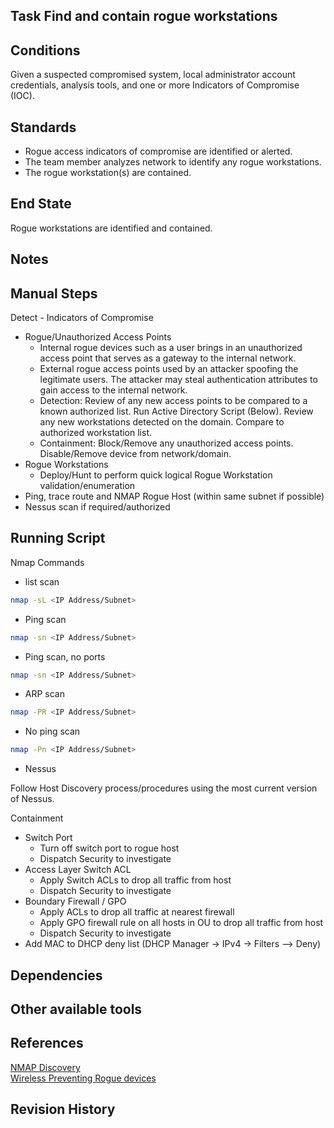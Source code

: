 ## Task Find and contain rogue workstations  


## Conditions  
Given a suspected compromised system, local administrator account credentials, analysis tools, and one or more Indicators of Compromise (IOC).  


## Standards  
* Rogue access indicators of compromise are identified or alerted.  
* The team member analyzes network to identify any rogue workstations.  
* The rogue workstation(s) are contained.  

## End State  
Rogue workstations are identified and contained.  


## Notes  


## Manual Steps  
Detect - Indicators of Compromise  

* Rogue/Unauthorized Access Points  
  * Internal rogue devices such as a user brings in an unauthorized access point that serves as a gateway to the internal network.  
  * External rogue access points used by an attacker spoofing the legitimate users. The attacker may steal authentication attributes to gain access to the internal network.  
  * Detection: Review of any new access points to be compared to a known authorized list. Run Active Directory Script (Below). Review any new workstations detected on the domain. Compare to authorized workstation list.  
  * Containment: Block/Remove any unauthorized access points. Disable/Remove device from network/domain.  
* Rogue Workstations  
  * Deploy/Hunt to perform quick logical Rogue Workstation validation/enumeration  
* Ping, trace route and NMAP Rogue Host (within same subnet if possible)  
* Nessus scan if required/authorized  


## Running Script  
Nmap Commands  

* list scan  
```bash
nmap -sL <IP Address/Subnet>
```  

* Ping scan
```bash
nmap -sn <IP Address/Subnet>
```  

* Ping scan, no ports  
```bash
nmap -sn <IP Address/Subnet>
```  

* ARP scan
```bash
nmap -PR <IP Address/Subnet>
```  

* No ping scan
```bash
nmap -Pn <IP Address/Subnet>
```  


* Nessus  

Follow Host Discovery process/procedures using the most current version of Nessus.

Containment  

* Switch Port  
  * Turn off switch port to rogue host  
  * Dispatch Security to investigate  
* Access Layer Switch ACL  
  * Apply Switch ACLs to drop all traffic from host  
  * Dispatch Security to investigate  
* Boundary Firewall / GPO  
  * Apply ACLs to drop all traffic at nearest firewall  
  * Apply GPO firewall rule on all hosts in OU to drop all traffic from host  
  * Dispatch Security to investigate  
* Add MAC to DHCP deny list (DHCP Manager -> IPv4 -> Filters –> Deny)  

## Dependencies  


## Other available tools  


## References  
[NMAP Discovery](https://nmap.org/book/man-host-discovery.html)  
[Wireless Preventing Rogue devices](https://www.sans.org/reading-room/whitepapers/wireless/detecting-preventing-rogue-devices-network-1866)  


## Revision History  
